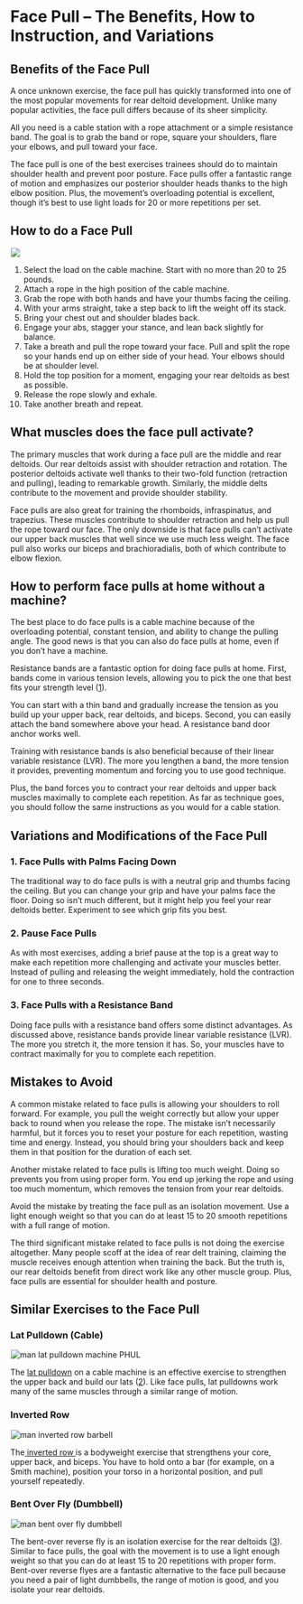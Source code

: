 # Face Pull – The Benefits, How to Instruction, and Variations

## Benefits of the Face Pull

A once unknown exercise, the face pull has quickly transformed into one of the most popular movements for rear deltoid development. Unlike many popular activities, the face pull differs because of its sheer simplicity. 

All you need is a cable station with a rope attachment or a simple resistance band. The goal is to grab the band or rope, square your shoulders, flare your elbows, and pull toward your face.

The face pull is one of the best exercises trainees should do to maintain shoulder health and prevent poor posture. Face pulls offer a fantastic range of motion and emphasizes our posterior shoulder heads thanks to the high elbow position. Plus, the movement’s overloading potential is excellent, though it’s best to use light loads for 20 or more repetitions per set.

## How to do a Face Pull 

![](data:image/gif;base64,R0lGODlhAQABAAAAACH5BAEKAAEALAAAAAABAAEAAAICTAEAOw==)![]( https://pump-app.s3.eu-west-2.amazonaws.com/exercise-assets/08961101-Band-face-pull_Shoulders_small.jpg)

  1. Select the load on the cable machine. Start with no more than 20 to 25 pounds. 
  2. Attach a rope in the high position of the cable machine.
  3. Grab the rope with both hands and have your thumbs facing the ceiling.
  4. With your arms straight, take a step back to lift the weight off its stack.
  5. Bring your chest out and shoulder blades back.
  6. Engage your abs, stagger your stance, and lean back slightly for balance.
  7. Take a breath and pull the rope toward your face. Pull and split the rope so your hands end up on either side of your head. Your elbows should be at shoulder level.
  8. Hold the top position for a moment, engaging your rear deltoids as best as possible.
  9. Release the rope slowly and exhale.
  10. Take another breath and repeat.

## What muscles does the face pull activate?

The primary muscles that work during a face pull are the middle and rear deltoids. Our rear deltoids assist with shoulder retraction and rotation. The posterior deltoids activate well thanks to their two-fold function (retraction and pulling), leading to remarkable growth. Similarly, the middle delts contribute to the movement and provide shoulder stability. 

Face pulls are also great for training the rhomboids, infraspinatus, and trapezius. These muscles contribute to shoulder retraction and help us pull the rope toward our face. The only downside is that face pulls can’t activate our upper back muscles that well since we use much less weight. The face pull also works our biceps and brachioradialis, both of which contribute to elbow flexion.

## How to perform face pulls at home without a machine?

The best place to do face pulls is a cable machine because of the overloading potential, constant tension, and ability to change the pulling angle. The good news is that you can also do face pulls at home, even if you don’t have a machine.

Resistance bands are a fantastic option for doing face pulls at home. First, bands come in various tension levels, allowing you to pick the one that best fits your strength level ([1](https://www.ncbi.nlm.nih.gov/pmc/articles/PMC4932046/)). 

You can start with a thin band and gradually increase the tension as you build up your upper back, rear deltoids, and biceps. Second, you can easily attach the band somewhere above your head. A resistance band door anchor works well.

Training with resistance bands is also beneficial because of their linear variable resistance (LVR). The more you lengthen a band, the more tension it provides, preventing momentum and forcing you to use good technique. 

Plus, the band forces you to contract your rear deltoids and upper back muscles maximally to complete each repetition. As far as technique goes, you should follow the same instructions as you would for a cable station.

## Variations and Modifications of the Face Pull

### 1\. Face Pulls with Palms Facing Down

The traditional way to do face pulls is with a neutral grip and thumbs facing the ceiling. But you can change your grip and have your palms face the floor. Doing so isn’t much different, but it might help you feel your rear deltoids better. Experiment to see which grip fits you best.

### 2\. Pause Face Pulls

As with most exercises, adding a brief pause at the top is a great way to make each repetition more challenging and activate your muscles better. Instead of pulling and releasing the weight immediately, hold the contraction for one to three seconds.

### 3\. Face Pulls with a Resistance Band

Doing face pulls with a resistance band offers some distinct advantages. As discussed above, resistance bands provide linear variable resistance (LVR). The more you stretch it, the more tension it has. So, your muscles have to contract maximally for you to complete each repetition. 

## Mistakes to Avoid

A common mistake related to face pulls is allowing your shoulders to roll forward. For example, you pull the weight correctly but allow your upper back to round when you release the rope. The mistake isn’t necessarily harmful, but it forces you to reset your posture for each repetition, wasting time and energy. Instead, you should bring your shoulders back and keep them in that position for the duration of each set.

Another mistake related to face pulls is lifting too much weight. Doing so prevents you from using proper form. You end up jerking the rope and using too much momentum, which removes the tension from your rear deltoids. 

Avoid the mistake by treating the face pull as an isolation movement. Use a light enough weight so that you can do at least 15 to 20 smooth repetitions with a full range of motion.

The third significant mistake related to face pulls is not doing the exercise altogether. Many people scoff at the idea of rear delt training, claiming the muscle receives enough attention when training the back. But the truth is, our rear deltoids benefit from direct work like any other muscle group. Plus, face pulls are essential for shoulder health and posture.

## Similar Exercises to the Face Pull

### Lat Pulldown (Cable)

![man lat pulldown machine PHUL](data:image/gif;base64,R0lGODlhAQABAAAAACH5BAEKAAEALAAAAAABAAEAAAICTAEAOw==)![man lat pulldown machine PHUL](https://www.hevyapp.com/wp-content/uploads/pexels-andrea-piacquadio-3928538-1-1024x593.jpg)

The [lat pulldown](https://www.hevyapp.com/exercises/how-to-lat-pulldown-cable/) on a cable machine is an effective exercise to strengthen the upper back and build our lats ([2](https://pubmed.ncbi.nlm.nih.gov/19855327/)). Like face pulls, lat pulldowns work many of the same muscles through a similar range of motion.

### Inverted Row

![man inverted row barbell](data:image/gif;base64,R0lGODlhAQABAAAAACH5BAEKAAEALAAAAAABAAEAAAICTAEAOw==)![man inverted row barbell](https://www.hevyapp.com/wp-content/uploads/DSC04217-1-1024x683.jpg)

The[ inverted row ](https://www.hevyapp.com/exercises/how-to-inverted-row/)is a bodyweight exercise that strengthens your core, upper back, and biceps. You have to hold onto a bar (for example, on a Smith machine), position your torso in a horizontal position, and pull yourself repeatedly.

### Bent Over Fly (Dumbbell)

![man bent over fly dumbbell](data:image/gif;base64,R0lGODlhAQABAAAAACH5BAEKAAEALAAAAAABAAEAAAICTAEAOw==)![man bent over fly dumbbell](https://www.hevyapp.com/wp-content/uploads/DSC03446-1024x704.jpg)

The bent-over reverse fly is an isolation exercise for the rear deltoids ([3](https://www.ncbi.nlm.nih.gov/pmc/articles/PMC5873332/)). Similar to face pulls, the goal with the movement is to use a light enough weight so that you can do at least 15 to 20 repetitions with proper form. Bent-over reverse flyes are a fantastic alternative to the face pull because you need a pair of light dumbbells, the range of motion is good, and you isolate your rear deltoids.